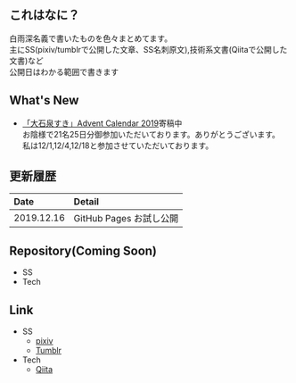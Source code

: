 
## これはなに？

白雨深名義で書いたものを色々まとめてます。  
主にSS(pixiv/tumblrで公開した文章、SS名刺原文),技術系文書(Qiitaで公開した文書)など  
公開日はわかる範囲で書きます  

## What's New

* [「大石泉すき」Advent Calendar 2019](https://qiita.com/advent-calendar/2019/ohishi-izumi-suki)寄稿中  
 お陰様で21名25日分御参加いただいております。ありがとうございます。  
 私は12/1,12/4,12/18と参加させていただいております。

## 更新履歴

|Date|Detail|
|:---|:-----|
|2019.12.16|GitHub Pages お試し公開|

## Repository(Coming Soon)

* SS
* Tech

## Link

* SS
  * [pixiv](https://www.pixiv.net/member.php?id=1289338)
  * [Tumblr](https://fuzzypsychedelicsyrup.tumblr.com/)
* Tech
  * [Qiita](https://qiita.com/sync_sinker)


